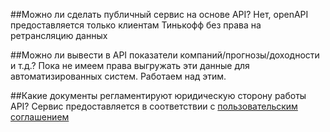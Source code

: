 ##Можно ли сделать публичный сервис на основе API?
Нет, openAPI предоставляется только клиентам Тинькофф без права на ретрансляцию данных

##Можно ли вывести в API показатели компаний/прогнозы/доходности и т.д.?
Пока не имеем права выгружать эти данные для автоматизированных систем. Работаем над этим.

##Какие документы регламентируют юридическую сторону работы API?
Сервис предоставляется в соответствии с [пользовательским соглашением](https://www.tinkoff.ru/about/documents/disclosure/)
